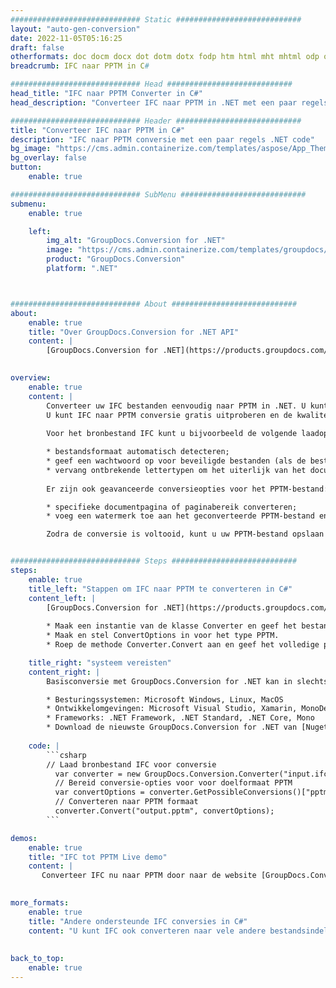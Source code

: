```yaml
---
############################# Static ############################
layout: "auto-gen-conversion"
date: 2022-11-05T05:16:25
draft: false
otherformats: doc docm docx dot dotm dotx fodp htm html mht mhtml odp odt otp pot potm potx pps ppsm ppsx ppt pptm pptx rtf
breadcrumb: IFC naar PPTM in C#

############################# Head ############################
head_title: "IFC naar PPTM Converter in C#"
head_description: "Converteer IFC naar PPTM in .NET met een paar regels code. Gebruik de GroupDocs Document Conversion API om meer dan 160 bestandsformaten te converteren."

############################# Header ############################
title: "Converteer IFC naar PPTM in C#"
description: "IFC naar PPTM conversie met een paar regels .NET code"
bg_image: "https://cms.admin.containerize.com/templates/aspose/App_Themes/V3/images/bg/header1.png"
bg_overlay: false
button:
    enable: true

############################# SubMenu ############################
submenu:
    enable: true

    left:
        img_alt: "GroupDocs.Conversion for .NET"
        image: "https://cms.admin.containerize.com/templates/groupdocs/images/product-logos/90x90-noborder/groupdocs-conversion-net.png"
        product: "GroupDocs.Conversion"
        platform: ".NET"



############################# About ############################
about:
    enable: true
    title: "Over GroupDocs.Conversion for .NET API"
    content: |
        [GroupDocs.Conversion for .NET](https://products.groupdocs.com/conversion/net/) kan worden gebruikt om Microsoft Word, Excel, PowerPoint, PDF, Visio en andere formaten te converteren. GroupDocs.Conversion is een standalone API die geschikt is voor back-end en interne systemen waar hoge prestaties vereist zijn. Het is niet afhankelijk van software zoals Microsoft of Open Office.
    

overview:
    enable: true
    content: |
        Converteer uw IFC bestanden eenvoudig naar PPTM in .NET. U kunt slechts een paar C# coderegels gebruiken op elk platform naar keuze, zoals - Windows, Linux, macOS.
        U kunt IFC naar PPTM conversie gratis uitproberen en de kwaliteit van de conversieresultaten evalueren. Naast eenvoudige scenario's voor bestandsconversie kunt u meer geavanceerde opties proberen voor het laden van het bronbestand IFC en voor het opslaan van het PPTM-uitvoerresultaat. 
        
        Voor het bronbestand IFC kunt u bijvoorbeeld de volgende laadopties gebruiken:

        * bestandsformaat automatisch detecteren;
        * geef een wachtwoord op voor beveiligde bestanden (als de bestandsindeling dit ondersteunt);
        * vervang ontbrekende lettertypen om het uiterlijk van het document te behouden.
        
        Er zijn ook geavanceerde conversieopties voor het PPTM-bestand:

        * specifieke documentpagina of paginabereik converteren;
        * voeg een watermerk toe aan het geconverteerde PPTM-bestand en nog veel meer.

        Zodra de conversie is voltooid, kunt u uw PPTM-bestand opslaan in het lokale bestandspad of in opslag van derden, zoals FTP, Amazon S3, Google Drive, Dropbox enz. Let op: om IFC naar {{ te converteren) TO}} er is geen extra software nodig, zoals MS Office, Open Office, Adobe Acrobat Reader enz.


############################# Steps ############################
steps:
    enable: true
    title_left: "Stappen om IFC naar PPTM te converteren in C#"
    content_left: |
        [GroupDocs.Conversion for .NET](https://products.groupdocs.com/conversion/net/) maakt het gemakkelijk voor ontwikkelaars om een ​​IFC bestand naar PPTM te converteren met een paar regels code.
        
        * Maak een instantie van de klasse Converter en geef het bestand IFC het volledige pad
        * Maak en stel ConvertOptions in voor het type PPTM.
        * Roep de methode Converter.Convert aan en geef het volledige pad en formaat (PPTM) door als parameter

    title_right: "systeem vereisten"
    content_right: |
        Basisconversie met GroupDocs.Conversion for .NET kan in slechts een paar eenvoudige stappen worden gedaan. Onze API's worden ondersteund op alle belangrijke platforms en besturingssystemen. Voordat u de onderstaande code uitvoert, moet u ervoor zorgen dat de volgende vereisten op uw systeem zijn geïnstalleerd.

        * Besturingssystemen: Microsoft Windows, Linux, MacOS
        * Ontwikkelomgevingen: Microsoft Visual Studio, Xamarin, MonoDevelop
        * Frameworks: .NET Framework, .NET Standard, .NET Core, Mono
        * Download de nieuwste GroupDocs.Conversion for .NET van [Nuget](https://www.nuget.org/packages/groupdocs.conversion)
         
    code: |
        ```csharp    
        // Laad bronbestand IFC voor conversie
          var converter = new GroupDocs.Conversion.Converter("input.ifc");
          // Bereid conversie-opties voor voor doelformaat PPTM
          var convertOptions = converter.GetPossibleConversions()["pptm"].ConvertOptions;
          // Converteren naar PPTM formaat
          converter.Convert("output.pptm", convertOptions);
        ```

demos:
    enable: true
    title: "IFC tot PPTM Live demo"
    content: |
       Converteer IFC nu naar PPTM door naar de website [GroupDocs.Conversion App](https://products.groupdocs.app/conversion/family) te gaan. Online demo heeft de volgende voordelen:
          

more_formats:
    enable: true
    title: "Andere ondersteunde IFC conversies in C#"
    content: "U kunt IFC ook converteren naar vele andere bestandsindelingen. Zie de lijst hieronder."
       
       
back_to_top:
    enable: true
---
```

